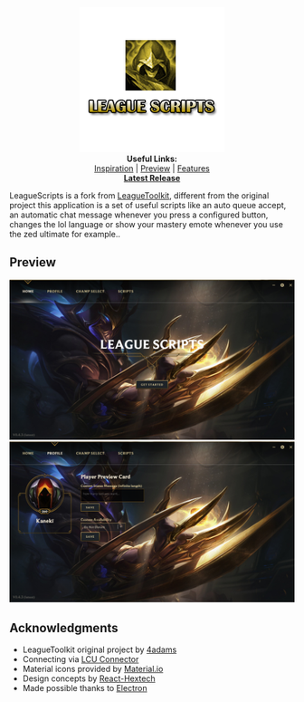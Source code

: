 <p align="center">
  <img src="images/logo.png"><br>
  <b>Useful Links:</b><br>
  <a href="https://engineering.riotgames.com/news/architecture-league-client-update">Inspiration</a> |
  <a href="https://leaguescripts.io/#preview">Preview</a> |
  <a href="https://leaguescripts.io/#features">Features</a>
  <br>
  <a href="https://github.com/hugogomess/league-scripts/releases" style="text-decoration: underline;"><b>Latest Release</b></a>
  <br>
</p>

LeagueScripts is a fork from [LeagueToolkit](https://github.com/4dams/LeagueToolkit), different from the original project this application is a set of useful scripts like an auto queue accept, an automatic chat message whenever you press a configured button, changes the lol language or show your mastery emote whenever you use the zed ultimate for example..

## Preview

![Preview](./images/previews/home.png)
![Preview](./images/previews/profile.png)

## Acknowledgments

* LeagueToolkit original project by [4adams](https://github.com/4dams)
* Connecting via [LCU Connector](https://www.npmjs.com/package/lcu-connector)
* Material icons provided by [Material.io](https://material.io/icons/)
* Design concepts by [React-Hextech](https://github.com/LeagueDevelopers/react-hextech)
* Made possible thanks to [Electron](https://electronjs.org/)
